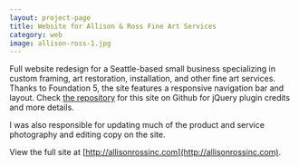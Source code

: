 ```yaml
---
layout: project-page
title: Website for Allison & Ross Fine Art Services
category: web
image: allison-ross-1.jpg
---
```

Full website redesign for a Seattle-based small business specializing in custom framing, art restoration, installation, and other fine art services. Thanks to Foundation 5, the site features a responsive navigation bar and layout. Check [the repository](http://github.com/hicrista/allison-ross) for this site on Github for jQuery plugin credits and more details.

I was also responsible for updating much of the product and service photography and editing copy on the site. 

View the full site at [http://allisonrossinc.com](http://allisonrossinc.com).